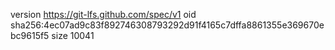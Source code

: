 version https://git-lfs.github.com/spec/v1
oid sha256:4ec07ad9c83f892746308793292d91f4165c7dffa8861355e369670ebc9615f5
size 10041
